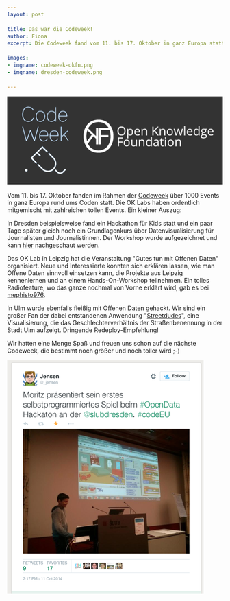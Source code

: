 ```yaml
---
layout: post

title: Das war die Codeweek!
author: Fiona
excerpt: Die Codeweek fand vom 11. bis 17. Oktober in ganz Europa statt. Da haben wir doch glatt mitgemacht!

images:
- imgname: codeweek-okfn.png
- imgname: dresden-codeweek.png

---
```

![codeweek-eu](/assets/blog/codeweek-okfn.png)
 
Vom 11. bis 17. Oktober fanden im Rahmen der [Codeweek][] über 1000 Events in ganz Europa rund ums Coden statt. Die OK Labs haben ordentlich mitgemischt mit zahlreichen tollen Events. Ein kleiner Auszug:

In Dresden beispielsweise fand ein Hackathon für Kids statt und ein paar Tage später gleich noch ein Grundlagenkurs über Datenvisualisierung für Journalisten und Journalistinnen. Der Workshop wurde aufgezeichnet und kann [hier][] nachgeschaut werden.

Das OK Lab in Leipzig hat die Veranstaltung "Gutes tun mit Offenen Daten" organisiert. Neue und Interessierte konnten sich erklären lassen, wie man Offene Daten sinnvoll einsetzen kann, die Projekte aus Leipzig kennenlernen und an einem Hands-On-Workshop teilnehmen. Ein tolles Radiofeature, wo das ganze nochmal von Vorne erklärt wird, gab es bei [mephisto976][].

In Ulm wurde ebenfalls fleißig mit Offenen Daten gehackt. Wir sind ein großer Fan der dabei entstandenen Anwendung "[Streetdudes][]", eine Visualisierung, die das Geschlechterverhältnis der Straßenbenennung in der Stadt Ulm aufzeigt. Dringende Redeploy-Empfehlung!

Wir hatten eine Menge Spaß und freuen uns schon auf die nächste Codeweek, die bestimmt noch größer und noch toller wird ;-) 

![codeweek-dresden](/assets/blog/dresden-codeweek.png)


[Codeweek]: http://codeweek.eu
[hier]: https://www.youtube.com/watch?v=SclvolylVqA
[mephisto976]: http://mephisto976.de/news/45924
[StreetDudes]: http://www.ulmapi.de/streetdudes/
